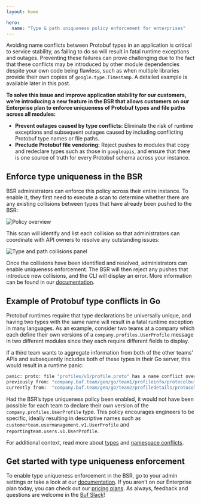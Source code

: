 ```yaml
---
layout: home

hero:
  name: "Type & path uniqueness policy enforcement for enterprises"
---
```


Avoiding name conflicts between Protobuf types in an application is critical to service stability, as failing to do so will result in fatal runtime exceptions and outages. Preventing these failures can prove challenging due to the fact that these conflicts may be introduced by other module dependencies despite your own code being flawless, such as when multiple libraries provide their own copies of `google.type.Timestamp`. A detailed example is available later in this post.

**To solve this issue and improve application stability for our customers, we’re introducing a new feature in the BSR that allows customers on our Enterprise plan to enforce uniqueness of Protobuf types and file paths across all modules:**

- **Prevent outages caused by type conflicts:** Eliminate the risk of runtime exceptions and subsequent outages caused by including conflicting Protobuf type names or file paths.
- **Preclude Protobuf file vendoring:** Reject pushes to modules that copy and redeclare types such as those in `googleapis`, and ensure that there is one source of truth for every Protobuf schema across your instance.

## Enforce type uniqueness in the BSR

BSR administrators can enforce this policy across their entire instance. To enable it, they first need to execute a scan to determine whether there are any existing collisions between types that have already been pushed to the BSR:

![Policy overview](https://cdn.prod.website-files.com/6723e92f5d187330e4da8144/6747a1742dd110ea8a556b37_overview-RSJJMGYP.png)

This scan will identify and list each collision so that administrators can coordinate with API owners to resolve any outstanding issues:

![Type and path collisions panel](https://cdn.prod.website-files.com/6723e92f5d187330e4da8144/6747a17461505f7055cffba8_collisions-panel-SICXHE5B.png)

Once the collisions have been identified and resolved, administrators can enable uniqueness enforcement. The BSR will then reject any pushes that introduce new collisions, and the CLI will display an error. More information can be found in our [documentation](/docs/bsr/policy-checks/uniqueness/index.md).

## Example of Protobuf type conflicts in Go

Protobuf runtimes require that type declarations be universally unique, and having two types with the same name will result in a fatal runtime exception in many languages. As an example, consider two teams at a company which each define their own versions of a `company.profiles.UserProfile` message in two different modules since they each require different fields to display.

If a third team wants to aggregate information from both of the other teams' APIs and subsequently includes both of these types in their Go server, this would result in a runtime panic:

```protobuf
panic: proto: file "profiles/v1/profile.proto" has a name conflict over company.profiles.UserProfile
previously from: "company.buf.team/gen/go/team1/profileinfo/protocolbuffers/go/profiles/v1"
currently from:  "company.buf.team/gen/go/team2/profiledetails/protocolbuffers/go/profiles/v1"
```

`‍`Had the BSR’s type uniqueness policy been enabled, it would not have been possible for each team to declare their own version of the `company.profiles.UserProfile` type. This policy encourages engineers to be specific, ideally resulting in descriptive names such as `customerteam.usermanagement.v1.UserProfile` and `reportingteam.users.v1.UserProfile`.

For additional context, read more about [types](https://protobuf.com/docs/language-spec#fully-qualified-names) and [namespace conflicts](https://protobuf.dev/reference/go/faq/#namespace-conflict).

## Get started with type uniqueness enforcement

To enable type uniqueness enforcement in the BSR, go to your admin settings or take a look at our [documentation](/docs/bsr/policy-checks/uniqueness/index.md). If you aren’t on our Enterprise plan today, you can check out our [pricing plans](https://buf.build/pricing/). As always, feedback and questions are welcome in the [Buf Slack](https://buf.build/b/slack/)!

‍
